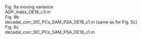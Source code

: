 Fig. 9a moving variance <br/>
ADP_index_DE18_c3.m <br/>
Fig. 9b <br/>
decadal_corr_SIC_PCs_SAM_PSA_DE18_c1.m (same as for Fig. 5c)<br/>
Fig. 9c <br/>
decadal_corr_SIC_PCs_SAM_PSA_DE18_c1.m <br/>

